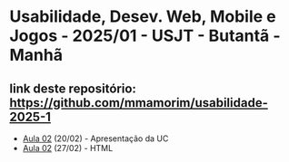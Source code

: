 # Usabilidade, Desev. Web, Mobile e Jogos - 2025/01 - USJT - Butantã - Manhã

## link deste repositório: https://github.com/mmamorim/usabilidade-2025-1

* [Aula 02](./Aula01_20FEV/) (20/02) - Apresentação da UC
* [Aula 02](./Aula02_27Fev/) (27/02) - HTML
